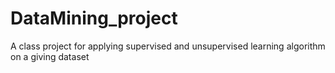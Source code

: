 # DataMining_project

A class project for applying supervised and unsupervised learning algorithm on a giving dataset